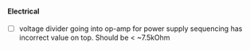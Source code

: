 #### Electrical
 - [ ] voltage divider going into op-amp for power supply sequencing has incorrect
       value on top. Should be < ~7.5kOhm
